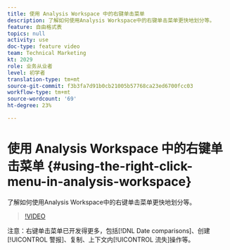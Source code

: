 ```yaml
---
title: 使用 Analysis Workspace 中的右键单击菜单
description: 了解如何使用Analysis Workspace中的右键单击菜单更快地划分等。
feature: 自由格式表
topics: null
activity: use
doc-type: feature video
team: Technical Marketing
kt: 2029
role: 业务从业者
level: 初学者
translation-type: tm+mt
source-git-commit: f3b3fa7d91b0cb21005b57768ca23ed6700fcc03
workflow-type: tm+mt
source-wordcount: '69'
ht-degree: 23%

---
```



# 使用 Analysis Workspace 中的右键单击菜单 {#using-the-right-click-menu-in-analysis-workspace}

了解如何使用Analysis Workspace中的右键单击菜单更快地划分等。

>[!VIDEO](https://video.tv.adobe.com/v/23981/?quality=12)

注意：右键单击菜单已开发得更多，包括[!DNL Date comparisons]、创建[!UICONTROL 警报]、复制、上下文内[!UICONTROL 流失]操作等。
